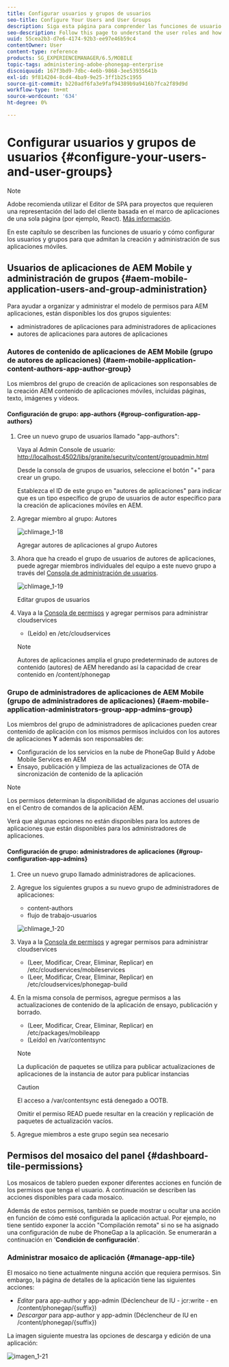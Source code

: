 ```yaml
---
title: Configurar usuarios y grupos de usuarios
seo-title: Configure Your Users and User Groups
description: Siga esta página para comprender las funciones de usuario y cómo configurar los usuarios y grupos para que admitan la creación y administración de sus aplicaciones móviles.
seo-description: Follow this page to understand the user roles and how to configure your users and groups to support the authoring and mangement of your mobile apps.
uuid: 55cea2b3-d7e6-4174-92b3-ee97e46b59c4
contentOwner: User
content-type: reference
products: SG_EXPERIENCEMANAGER/6.5/MOBILE
topic-tags: administering-adobe-phonegap-enterprise
discoiquuid: 167f3bd9-7dbc-4e6b-9868-3ee53935641b
exl-id: 9f814204-8cd4-4ba9-9e25-3ff1b25c1955
source-git-commit: b220adf6fa3e9faf94389b9a9416b7fca2f89d9d
workflow-type: tm+mt
source-wordcount: '634'
ht-degree: 0%

---
```


# Configurar usuarios y grupos de usuarios {#configure-your-users-and-user-groups}

>[!NOTE]
>
>Adobe recomienda utilizar el Editor de SPA para proyectos que requieren una representación del lado del cliente basada en el marco de aplicaciones de una sola página (por ejemplo, React). [Más información](/help/sites-developing/spa-overview.md).

En este capítulo se describen las funciones de usuario y cómo configurar los usuarios y grupos para que admitan la creación y administración de sus aplicaciones móviles.

## Usuarios de aplicaciones de AEM Mobile y administración de grupos {#aem-mobile-application-users-and-group-administration}

Para ayudar a organizar y administrar el modelo de permisos para AEM aplicaciones, están disponibles los dos grupos siguientes:

* administradores de aplicaciones para administradores de aplicaciones
* autores de aplicaciones para autores de aplicaciones

### Autores de contenido de aplicaciones de AEM Mobile (grupo de autores de aplicaciones) {#aem-mobile-application-content-authors-app-author-group}

Los miembros del grupo de creación de aplicaciones son responsables de la creación AEM contenido de aplicaciones móviles, incluidas páginas, texto, imágenes y vídeos.

#### Configuración de grupo: app-authors {#group-configuration-app-authors}

1. Cree un nuevo grupo de usuarios llamado &quot;app-authors&quot;:

   Vaya al Admin Console de usuario: [http://localhost:4502/libs/granite/security/content/groupadmin.html](http://localhost:4502/libs/granite/security/content/groupadmin.html)

   Desde la consola de grupos de usuarios, seleccione el botón &quot;+&quot; para crear un grupo.

   Establezca el ID de este grupo en &quot;autores de aplicaciones&quot; para indicar que es un tipo específico de grupo de usuarios de autor específico para la creación de aplicaciones móviles en AEM.

1. Agregar miembro al grupo: Autores

   ![chlimage_1-18](assets/chlimage_1-18.png)

   Agregar autores de aplicaciones al grupo Autores

1. Ahora que ha creado el grupo de usuarios de autores de aplicaciones, puede agregar miembros individuales del equipo a este nuevo grupo a través del [Consola de administración de usuarios](http://localhost:4502/libs/granite/security/content/useradmin.md).

   ![chlimage_1-19](assets/chlimage_1-19.png)

   Editar grupos de usuarios

1. Vaya a la [Consola de permisos](http://localhost:4502/useradmin) y agregar permisos para administrar cloudservices

   * (Leído) en /etc/cloudservices
   >[!NOTE]
   >
   >Autores de aplicaciones amplía el grupo predeterminado de autores de contenido (autores) de AEM heredando así la capacidad de crear contenido en /content/phonegap

### Grupo de administradores de aplicaciones de AEM Mobile (grupo de administradores de aplicaciones) {#aem-mobile-application-administrators-group-app-admins-group}

Los miembros del grupo de administradores de aplicaciones pueden crear contenido de aplicación con los mismos permisos incluidos con los autores de aplicaciones **Y** además son responsables de:

* Configuración de los servicios en la nube de PhoneGap Build y Adobe Mobile Services en AEM
* Ensayo, publicación y limpieza de las actualizaciones de OTA de sincronización de contenido de la aplicación

>[!NOTE]
>
>Los permisos determinan la disponibilidad de algunas acciones del usuario en el Centro de comandos de la aplicación AEM.
>
>Verá que algunas opciones no están disponibles para los autores de aplicaciones que están disponibles para los administradores de aplicaciones.

#### Configuración de grupo: administradores de aplicaciones {#group-configuration-app-admins}

1. Cree un nuevo grupo llamado administradores de aplicaciones.
1. Agregue los siguientes grupos a su nuevo grupo de administradores de aplicaciones:

   * content-authors
   * flujo de trabajo-usuarios

   ![chlimage_1-20](assets/chlimage_1-20.png)

1. Vaya a la [Consola de permisos](http://localhost:4502/useradmin) y agregar permisos para administrar cloudservices

   * (Leer, Modificar, Crear, Eliminar, Replicar) en /etc/cloudservices/mobileservices
   * (Leer, Modificar, Crear, Eliminar, Replicar) en /etc/cloudservices/phonegap-build

1. En la misma consola de permisos, agregue permisos a las actualizaciones de contenido de la aplicación de ensayo, publicación y borrado.

   * (Leer, Modificar, Crear, Eliminar, Replicar) en /etc/packages/mobileapp
   * (Leído) en /var/contentsync

   >[!NOTE]
   >
   >La duplicación de paquetes se utiliza para publicar actualizaciones de aplicaciones de la instancia de autor para publicar instancias

   >[!CAUTION]
   >
   >El acceso a /var/contentsync está denegado a OOTB.
   >
   >Omitir el permiso READ puede resultar en la creación y replicación de paquetes de actualización vacíos.

1. Agregue miembros a este grupo según sea necesario

## Permisos del mosaico del panel {#dashboard-tile-permissions}

Los mosaicos de tablero pueden exponer diferentes acciones en función de los permisos que tenga el usuario. A continuación se describen las acciones disponibles para cada mosaico.

Además de estos permisos, también se puede mostrar u ocultar una acción en función de cómo esté configurada la aplicación actual. Por ejemplo, no tiene sentido exponer la acción &quot;Compilación remota&quot; si no se ha asignado una configuración de nube de PhoneGap a la aplicación. Se enumerarán a continuación en &#39;**Condición de configuración**&#39;.

### Administrar mosaico de aplicación {#manage-app-tile}

El mosaico no tiene actualmente ninguna acción que requiera permisos. Sin embargo, la página de detalles de la aplicación tiene las siguientes acciones:

* *Editar* para app-author y app-admin (Déclencheur de IU - jcr:write - en /content/phonegap/{suffix})
* *Descargar* para app-author y app-admin (Déclencheur de IU en /content/phonegap/{suffix})

La imagen siguiente muestra las opciones de descarga y edición de una aplicación:

![imagen_1-21](assets/chlimage_1-21.png)
